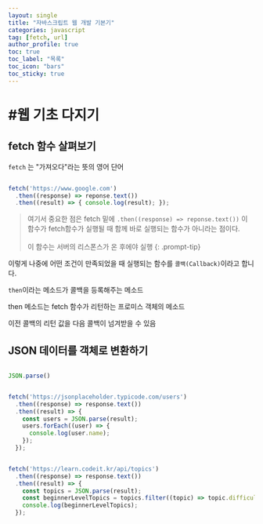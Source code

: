 ```yaml
---
layout: single
title: "자바스크립트 웹 개발 기본기"
categories: javascript
tag: [fetch, url]
author_profile: true
toc: true
toc_label: "목록"
toc_icon: "bars"
toc_sticky: true
---
```


# #웹 기초 다지기

## fetch 함수 살펴보기

`fetch` 는 "가져오다"라는 뜻의 영어 단어

```javascript

fetch('https://www.google.com')
  .then((response) => reponse.text())
  .then((result) => { console.log(result); });

```

> 여기서 중요한 점은 fetch 밑에 `.then((response) => reponse.text())` 이 함수가 fetch함수가 실행될 때 함께 바로 실행되는 함수가 아니라는 점이다.<br/><br/>
> 이 함수는 서버의 리스폰스가 온 후에야 실행
{: .prompt-tip}

이렇게 나중에 어떤 조건이 만족되었을 때 실행되는 함수를 `콜백(Callback)`이라고 합니다.

`then`이라는 메소드가 콜백을 등록해주는 메소드

then 메소드는 fetch 함수가 리턴하는 프로미스 객체의 메소드

이전 콜백의 리턴 값을 다음 콜백이 넘겨받을 수 있음

## JSON 데이터를 객체로 변환하기

```javascript

JSON.parse()

```

```javascript

fetch('https://jsonplaceholder.typicode.com/users')
  .then((response) => response.text())
  .then((result) => {
    const users = JSON.parse(result);
    users.forEach((user) => {
      console.log(user.name);
    });
  });

```

```javascript

fetch('https://learn.codeit.kr/api/topics')
  .then((response) => response.text())
  .then((result) => {
    const topics = JSON.parse(result);
    const beginnerLevelTopics = topics.filter((topic) => topic.difficulty === '초급');
    console.log(beginnerLevelTopics);
  });

```

